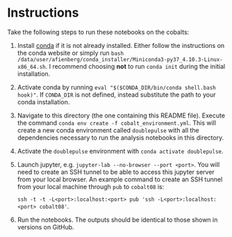 Instructions
============

Take the following steps to run these notebooks on the cobalts:

1. Install [conda](https://docs.conda.io/en/latest/miniconda.html) if it is not already installed. Either follow the instructions on the conda website or simply run `bash /data/user/afienberg/conda_installer/Miniconda3-py37_4.10.3-Linux-x86_64.sh`. I recommend choosing **not** to run `conda init` during the initial installation.

2. Activate conda by running `eval "$($CONDA_DIR/bin/conda shell.bash hook)"`. If `CONDA_DIR` is not defined, instead substitute the path to your conda installation.

3. Navigate to this directory (the one containing this README file). Execute the command `conda env create -f cobalt_environment.yml`. This will create a new conda environment called `doublepulse` with all the dependencies necessary to run the analysis notebooks in this directory. 

4. Activate the `doublepulse` environment with `conda activate doublepulse`.

5. Launch jupyter, e.g. `jupyter-lab --no-browser --port <port>`. You will need to create an SSH tunnel to be able to access this jupyter server from your local browser. An example command to create an SSH tunnel from your local machine through `pub` to `cobalt08` is:

    `ssh -t -t -L<port>:localhost:<port> pub 'ssh -L<port>:localhost:<port> cobalt08'`.

6. Run the notebooks. The outputs should be identical to those shown in versions on GitHub. 

